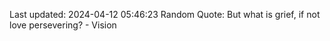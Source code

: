 Last updated: 2024-04-12 05:46:23
Random Quote: But what is grief, if not love persevering? - Vision